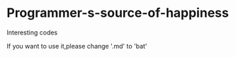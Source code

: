 # Programmer-s-source-of-happiness
 Interesting codes

If you want to use it,please change '.md' to 'bat'
